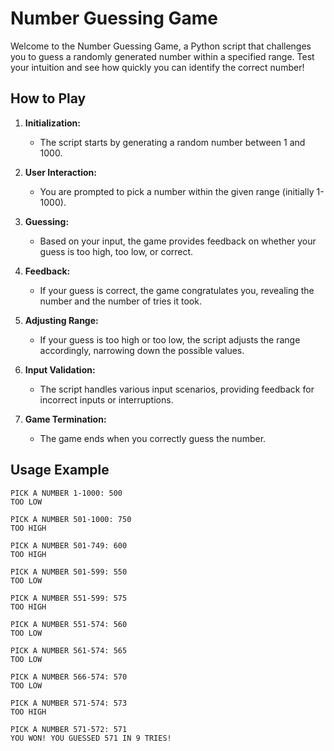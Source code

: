 # Number Guessing Game

Welcome to the Number Guessing Game, a Python script that challenges you to guess a randomly generated number within a specified range. Test your intuition and see how quickly you can identify the correct number!

## How to Play

1. **Initialization:**
   - The script starts by generating a random number between 1 and 1000.

2. **User Interaction:**
   - You are prompted to pick a number within the given range (initially 1-1000).

3. **Guessing:**
   - Based on your input, the game provides feedback on whether your guess is too high, too low, or correct.

4. **Feedback:**
   - If your guess is correct, the game congratulates you, revealing the number and the number of tries it took.

5. **Adjusting Range:**
   - If your guess is too high or too low, the script adjusts the range accordingly, narrowing down the possible values.

6. **Input Validation:**
   - The script handles various input scenarios, providing feedback for incorrect inputs or interruptions.

7. **Game Termination:**
   - The game ends when you correctly guess the number.

## Usage Example

```plaintext
PICK A NUMBER 1-1000: 500
TOO LOW

PICK A NUMBER 501-1000: 750
TOO HIGH

PICK A NUMBER 501-749: 600
TOO HIGH

PICK A NUMBER 501-599: 550
TOO LOW

PICK A NUMBER 551-599: 575
TOO HIGH

PICK A NUMBER 551-574: 560
TOO LOW

PICK A NUMBER 561-574: 565
TOO LOW

PICK A NUMBER 566-574: 570
TOO LOW

PICK A NUMBER 571-574: 573
TOO HIGH

PICK A NUMBER 571-572: 571
YOU WON! YOU GUESSED 571 IN 9 TRIES!
